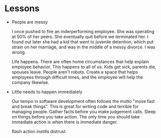 # Lessons

- People are messy

   I once pushed to fire an inderperforming employee.  She was operating at 50% of her peers.  She eventually quit before we terminated her.  I found out later she had a kid that went to juvenile detention, which put strain on her marriage, and was in the middle of a messy divorce.  I was wrong.
   
   Life happens.  There are often home circumstances that help explain employee behavior.  This happens to all of us.  Kids get sick, parents die, spouses leave.  People aren't robots.  Create a space that helps employees through difficult times, and the employee will help the company likewise.

- Little needs to happen immediately

   Our tempo in software development often follows the motto "move fast and break things".  This is great for writing code and terrible for managing people.  Gather facts before you make judgement calls.  Sleep on things before you take action.  The only time you should take immediate action is when there is immediate danger.
   
   Rash action instills distrust.
